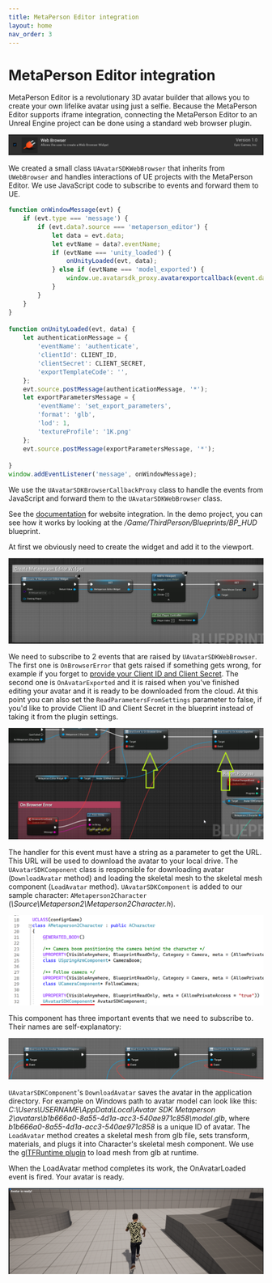 ```yaml
---
title: MetaPerson Editor integration
layout: home
nav_order: 3
---
```


# [](#header-1)MetaPerson Editor integration

MetaPerson Editor is a revolutionary 3D avatar builder that allows you to create your own lifelike avatar using just a selfie. Because the MetaPerson Editor supports iframe integration, connecting the MetaPerson Editor to an Unreal Engine project can be done using a standard web browser plugin.

![WebBrowser plugin](assets/img/webbrowser.png)

We created a small class `UAvatarSDKWebBrowser` that inherits from `UWebBrowser` and handles interactions of UE projects with the MetaPerson Editor. We use JavaScript code to subscribe to events and forward them to UE.

```javascript
function onWindowMessage(evt) {
    if (evt.type === 'message') {
        if (evt.data?.source === 'metaperson_editor') {
            let data = evt.data;
            let evtName = data?.eventName;
            if (evtName === 'unity_loaded') {
                onUnityLoaded(evt, data);
            } else if (evtName === 'model_exported') {
                window.ue.avatarsdk_proxy.avatarexportcallback(event.data.url);
            }
        }
    }
}

function onUnityLoaded(evt, data) {
    let authenticationMessage = {
        'eventName': 'authenticate',
        'clientId': CLIENT_ID,
        'clientSecret': CLIENT_SECRET,
        'exportTemplateCode': '',
    };
    evt.source.postMessage(authenticationMessage, '*');
    let exportParametersMessage = {
        'eventName': 'set_export_parameters',
        'format': 'glb',
        'lod': 1,
        'textureProfile': '1K.png'
    };
    evt.source.postMessage(exportParametersMessage, '*');

}
window.addEventListener('message', onWindowMessage);
```

We use the `UAvatarSDKBrowserCallbackProxy` class to handle the events from JavaScript and forward them to the `UAvatarSDKWebBrowser` class.

See the [documentation](https://docs.metaperson.avatarsdk.com/web_integration.html) for website integration.
In the demo project, you can see how it works by looking at the */Game/ThirdPerson/Blueprints/BP_HUD* blueprint.

At first we obviously need to create the widget and add it to the viewport.

![Create widget](assets/img/createwidget.png)

We need to subscribe to 2 events that are raised by `UAvatarSDKWebBrowser`. The first one is `OnBrowserError` that gets raised if something gets wrong, for example if you forget to [provide your Client ID and Client Secret](getting_started). The second one is `OnAvatarExported` and it is raised when you've finished editing your avatar and it is ready to be downloaded from the cloud. At this point you can also set the `ReadParametersFromSettings` parameter to false, if you'd like to provide Client ID and Client Secret in the blueprint instead of taking it from the plugin settings.

![Events of browser](assets/img/browserevents.png)

The handler for this event must have a string as a parameter to get the URL. This URL will be used to download the avatar to your local drive. The `UAvatarSDKComponent` class is responsible for downloading avatar (`DownloadAvatar` method) and loading the skeletal mesh to the skeletal mesh component (`LoadAvatar` method). `UAvatarSDKComponent` is added to our sample character: `AMetaperson2Character` (*\Source\Metaperson2\Metaperson2Character.h*).

![Actor component](assets/img/actorcomponent01.png)

This component has three important events that we need to subscribe to. Their names are self-explanatory:

![Actor component events](assets/img/actorcomponent02.png)

`UAvatarSDKComponent`'s `DownloadAvatar` saves the avatar in the application directory. For example on Windows path to avatar model can look like this: *C:\Users\USERNAME\AppData\Local\Avatar SDK Metaperson 2\avatars\b1b666a0-8a55-4d1a-acc3-540ae971c858\model.glb*, where *b1b666a0-8a55-4d1a-acc3-540ae971c858* is a unique ID of avatar. The `LoadAvatar` method creates a skeletal mesh from glb file, sets transform, materials, and plugs it into Character's skeletal mesh component. We use the [glTFRuntime plugin](https://github.com/rdeioris/glTFRuntime) to load mesh from glb at runtime.

When the LoadAvatar method completes its work, the OnAvatarLoaded event is fired. Your avatar is ready.

![Avatar is ready](assets/img/avatarisready.png)